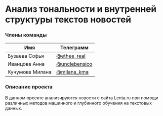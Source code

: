 # Анализ тональности и внутренней структуры текстов новостей

### Члены команды

| Имя | Телеграмм |
| ------ | ------ |
| Бузаева Софья | [@ethee_real](https://t.me/ethee_real) |
| Иванцова Анна | [@unclebensico](https://t.me/unclebensico) |
| Кучумова Милана | [@milana_kma](https://t.me/milana_kma) |

### Описание проекта
В данном проекте анализируются новости с сайта Lenta.ru при помощи различных методов машинного и глубинного обучения на текстовых данных.

